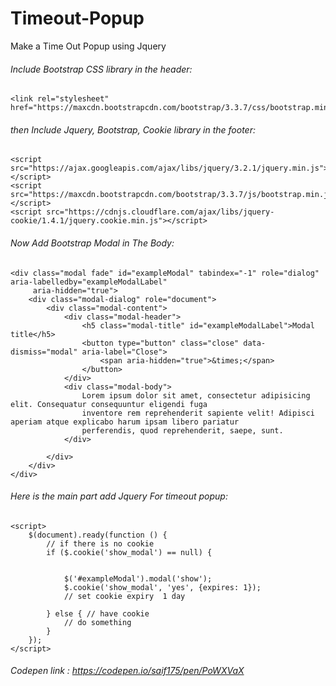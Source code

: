 # Timeout-Popup
Make a Time Out Popup using Jquery

###### Include Bootstrap CSS library  in the header:

```
<link rel="stylesheet" href="https://maxcdn.bootstrapcdn.com/bootstrap/3.3.7/css/bootstrap.min.css">
```

###### then Include Jquery, Bootstrap, Cookie library  in the footer:

```
<script src="https://ajax.googleapis.com/ajax/libs/jquery/3.2.1/jquery.min.js"></script>
<script src="https://maxcdn.bootstrapcdn.com/bootstrap/3.3.7/js/bootstrap.min.js"></script>
<script src="https://cdnjs.cloudflare.com/ajax/libs/jquery-cookie/1.4.1/jquery.cookie.min.js"></script>
```

###### Now Add Bootstrap Modal in The Body:

```
<div class="modal fade" id="exampleModal" tabindex="-1" role="dialog" aria-labelledby="exampleModalLabel"
     aria-hidden="true">
    <div class="modal-dialog" role="document">
        <div class="modal-content">
            <div class="modal-header">
                <h5 class="modal-title" id="exampleModalLabel">Modal title</h5>
                <button type="button" class="close" data-dismiss="modal" aria-label="Close">
                    <span aria-hidden="true">&times;</span>
                </button>
            </div>
            <div class="modal-body">
                Lorem ipsum dolor sit amet, consectetur adipisicing elit. Consequatur consequuntur eligendi fuga
                inventore rem reprehenderit sapiente velit! Adipisci aperiam atque explicabo harum ipsam libero pariatur
                perferendis, quod reprehenderit, saepe, sunt.
            </div>

        </div>
    </div>
</div>
```

###### Here is the main part add Jquery For timeout popup:

```
<script>
    $(document).ready(function () {
        // if there is no cookie
        if ($.cookie('show_modal') == null) {


            $('#exampleModal').modal('show');
            $.cookie('show_modal', 'yes', {expires: 1});
            // set cookie expiry  1 day

        } else { // have cookie
            // do something
        }
    });
</script>
```

###### Codepen link : https://codepen.io/saif175/pen/PoWXVaX